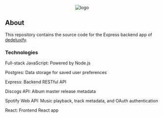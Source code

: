 <div align="center">

![logo](https://github.com/dtaylor6/dedeluxify/assets/57015811/22a23ecc-71b2-4545-8af1-a4ad6b9ea744)

</div>

## About
This repository contains the source code for the Express backend app of [dedeluxify](https://github.com/dtaylor6/dedeluxify).

### Technologies

Full-stack JavaScript: Powered by Node.js

Postgres: Data storage for saved user preferences

Express: Backend RESTful API

Discogs API: Album master release metadata

Spotify Web API: Music playback, track metadata, and OAuth authentication

React: Frontend React app

